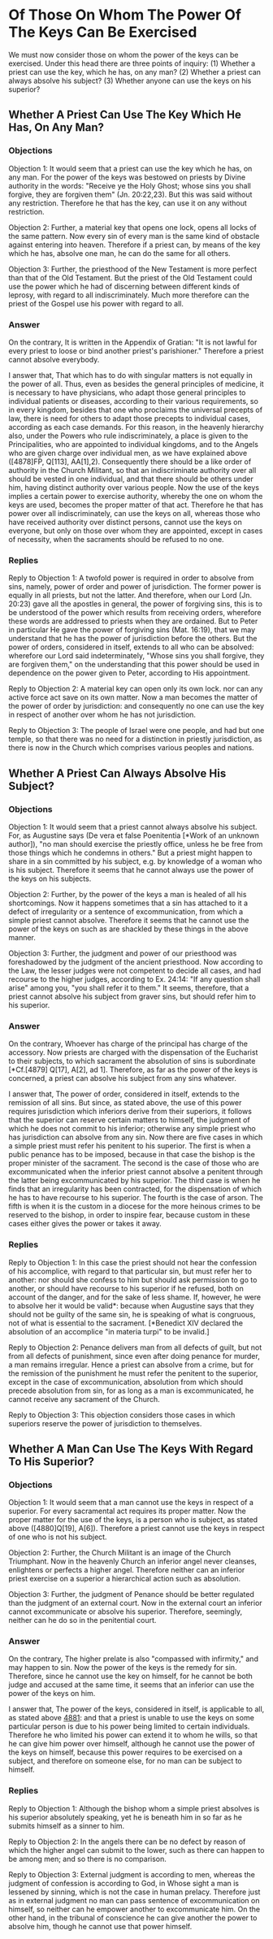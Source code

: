 # Of Those On Whom The Power Of The Keys Can Be Exercised

We must now consider those on whom the power of the keys can be exercised. Under this head there are three points of inquiry:
(1) Whether a priest can use the key, which he has, on any man?
(2) Whether a priest can always absolve his subject?
(3) Whether anyone can use the keys on his superior?
## Whether A Priest Can Use The Key Which He Has, On Any Man?

### Objections

Objection 1: It would seem that a priest can use the key which he has, on any man. For the power of the keys was bestowed on priests by Divine authority in the words: "Receive ye the Holy Ghost; whose sins you shall forgive, they are forgiven them" (Jn. 20:22,23). But this was said without any restriction. Therefore he that has the key, can use it on any without restriction.

Objection 2: Further, a material key that opens one lock, opens all locks of the same pattern. Now every sin of every man is the same kind of obstacle against entering into heaven. Therefore if a priest can, by means of the key which he has, absolve one man, he can do the same for all others.

Objection 3: Further, the priesthood of the New Testament is more perfect than that of the Old Testament. But the priest of the Old Testament could use the power which he had of discerning between different kinds of leprosy, with regard to all indiscriminately. Much more therefore can the priest of the Gospel use his power with regard to all.

### Answer

On the contrary, It is written in the Appendix of Gratian: "It is not lawful for every priest to loose or bind another priest's parishioner." Therefore a priest cannot absolve everybody.

I answer that, That which has to do with singular matters is not equally in the power of all. Thus, even as besides the general principles of medicine, it is necessary to have physicians, who adapt those general principles to individual patients or diseases, according to their various requirements, so in every kingdom, besides that one who proclaims the universal precepts of law, there is need for others to adapt those precepts to individual cases, according as each case demands. For this reason, in the heavenly hierarchy also, under the Powers who rule indiscriminately, a place is given to the Principalities, who are appointed to individual kingdoms, and to the Angels who are given charge over individual men, as we have explained above ([4878]FP, Q[113], AA[1],2). Consequently there should be a like order of authority in the Church Militant, so that an indiscriminate authority over all should be vested in one individual, and that there should be others under him, having distinct authority over various people. Now the use of the keys implies a certain power to exercise authority, whereby the one on whom the keys are used, becomes the proper matter of that act. Therefore he that has power over all indiscriminately, can use the keys on all, whereas those who have received authority over distinct persons, cannot use the keys on everyone, but only on those over whom they are appointed, except in cases of necessity, when the sacraments should be refused to no one.

### Replies

Reply to Objection 1: A twofold power is required in order to absolve from sins, namely, power of order and power of jurisdiction. The former power is equally in all priests, but not the latter. And therefore, when our Lord (Jn. 20:23) gave all the apostles in general, the power of forgiving sins, this is to be understood of the power which results from receiving orders, wherefore these words are addressed to priests when they are ordained. But to Peter in particular He gave the power of forgiving sins (Mat. 16:19), that we may understand that he has the power of jurisdiction before the others. But the power of orders, considered in itself, extends to all who can be absolved: wherefore our Lord said indeterminately, "Whose sins you shall forgive, they are forgiven them," on the understanding that this power should be used in dependence on the power given to Peter, according to His appointment.

Reply to Objection 2: A material key can open only its own lock. nor can any active force act save on its own matter. Now a man becomes the matter of the power of order by jurisdiction: and consequently no one can use the key in respect of another over whom he has not jurisdiction.

Reply to Objection 3: The people of Israel were one people, and had but one temple, so that there was no need for a distinction in priestly jurisdiction, as there is now in the Church which comprises various peoples and nations.
## Whether A Priest Can Always Absolve His Subject?

### Objections

Objection 1: It would seem that a priest cannot always absolve his subject. For, as Augustine says (De vera et false Poenitentia [*Work of an unknown author]), "no man should exercise the priestly office, unless he be free from those things which he condemns in others." But a priest might happen to share in a sin committed by his subject, e.g. by knowledge of a woman who is his subject. Therefore it seems that he cannot always use the power of the keys on his subjects.

Objection 2: Further, by the power of the keys a man is healed of all his shortcomings. Now it happens sometimes that a sin has attached to it a defect of irregularity or a sentence of excommunication, from which a simple priest cannot absolve. Therefore it seems that he cannot use the power of the keys on such as are shackled by these things in the above manner.

Objection 3: Further, the judgment and power of our priesthood was foreshadowed by the judgment of the ancient priesthood. Now according to the Law, the lesser judges were not competent to decide all cases, and had recourse to the higher judges, according to Ex. 24:14: "If any question shall arise" among you, "you shall refer it to them." It seems, therefore, that a priest cannot absolve his subject from graver sins, but should refer him to his superior.

### Answer

On the contrary, Whoever has charge of the principal has charge of the accessory. Now priests are charged with the dispensation of the Eucharist to their subjects, to which sacrament the absolution of sins is subordinate [*Cf.[4879] Q[17], A[2], ad 1]. Therefore, as far as the power of the keys is concerned, a priest can absolve his subject from any sins whatever.

I answer that, The power of order, considered in itself, extends to the remission of all sins. But since, as stated above, the use of this power requires jurisdiction which inferiors derive from their superiors, it follows that the superior can reserve certain matters to himself, the judgment of which he does not commit to his inferior; otherwise any simple priest who has jurisdiction can absolve from any sin. Now there are five cases in which a simple priest must refer his penitent to his superior. The first is when a public penance has to be imposed, because in that case the bishop is the proper minister of the sacrament. The second is the case of those who are excommunicated when the inferior priest cannot absolve a penitent through the latter being excommunicated by his superior. The third case is when he finds that an irregularity has been contracted, for the dispensation of which he has to have recourse to his superior. The fourth is the case of arson. The fifth is when it is the custom in a diocese for the more heinous crimes to be reserved to the bishop, in order to inspire fear, because custom in these cases either gives the power or takes it away.

### Replies

Reply to Objection 1: In this case the priest should not hear the confession of his accomplice, with regard to that particular sin, but must refer her to another: nor should she confess to him but should ask permission to go to another, or should have recourse to his superior if he refused, both on account of the danger, and for the sake of less shame. If, however, he were to absolve her it would be valid*: because when Augustine says that they should not be guilty of the same sin, he is speaking of what is congruous, not of what is essential to the sacrament. [*Benedict XIV declared the absolution of an accomplice "in materia turpi" to be invalid.]

Reply to Objection 2: Penance delivers man from all defects of guilt, but not from all defects of punishment, since even after doing penance for murder, a man remains irregular. Hence a priest can absolve from a crime, but for the remission of the punishment he must refer the penitent to the superior, except in the case of excommunication, absolution from which should precede absolution from sin, for as long as a man is excommunicated, he cannot receive any sacrament of the Church.

Reply to Objection 3: This objection considers those cases in which superiors reserve the power of jurisdiction to themselves.
## Whether A Man Can Use The Keys With Regard To His Superior?

### Objections

Objection 1: It would seem that a man cannot use the keys in respect of a superior. For every sacramental act requires its proper matter. Now the proper matter for the use of the keys, is a person who is subject, as stated above ([4880]Q[19], A[6]). Therefore a priest cannot use the keys in respect of one who is not his subject.

Objection 2: Further, the Church Militant is an image of the Church Triumphant. Now in the heavenly Church an inferior angel never cleanses, enlightens or perfects a higher angel. Therefore neither can an inferior priest exercise on a superior a hierarchical action such as absolution.

Objection 3: Further, the judgment of Penance should be better regulated than the judgment of an external court. Now in the external court an inferior cannot excommunicate or absolve his superior. Therefore, seemingly, neither can he do so in the penitential court.

### Answer

On the contrary, The higher prelate is also "compassed with infirmity," and may happen to sin. Now the power of the keys is the remedy for sin. Therefore, since he cannot use the key on himself, for he cannot be both judge and accused at the same time, it seems that an inferior can use the power of the keys on him.

I answer that, The power of the keys, considered in itself, is applicable to all, as stated above [4881](A[2]): and that a priest is unable to use the keys on some particular person is due to his power being limited to certain individuals. Therefore he who limited his power can extend it to whom he wills, so that he can give him power over himself, although he cannot use the power of the keys on himself, because this power requires to be exercised on a subject, and therefore on someone else, for no man can be subject to himself.

### Replies

Reply to Objection 1: Although the bishop whom a simple priest absolves is his superior absolutely speaking, yet he is beneath him in so far as he submits himself as a sinner to him.

Reply to Objection 2: In the angels there can be no defect by reason of which the higher angel can submit to the lower, such as there can happen to be among men; and so there is no comparison.

Reply to Objection 3: External judgment is according to men, whereas the judgment of confession is according to God, in Whose sight a man is lessened by sinning, which is not the case in human prelacy. Therefore just as in external judgment no man can pass sentence of excommunication on himself, so neither can he empower another to excommunicate him. On the other hand, in the tribunal of conscience he can give another the power to absolve him, though he cannot use that power himself.
